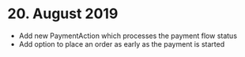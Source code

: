# 20. August 2019
* Add new PaymentAction which processes the payment flow status
* Add option to place an order as early as the payment is started

